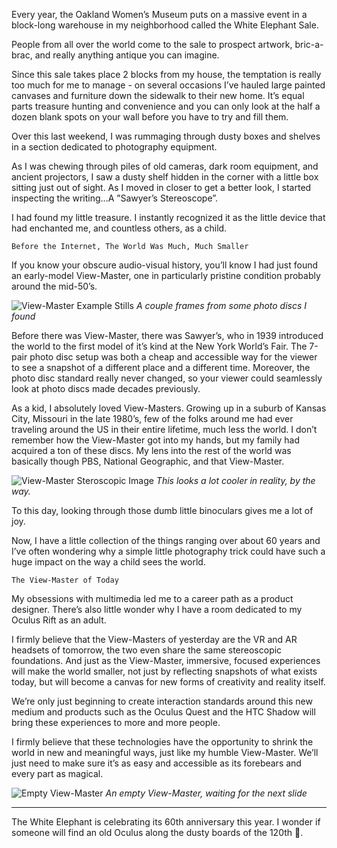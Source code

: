 Every year, the Oakland Women’s Museum puts on a massive event in a block-long warehouse in my neighborhood called the White Elephant Sale.

People from all over the world come to the sale to prospect artwork, bric-a-brac, and really anything antique you can imagine.

Since this sale takes place 2 blocks from my house, the temptation is really too much for me to manage - on several occasions I’ve hauled large painted canvases and furniture down the sidewalk to their new home. It’s equal parts treasure hunting and convenience and you can only look at the half a dozen blank spots on your wall before you have to try and fill them.

Over this last weekend, I was rummaging through dusty boxes and shelves in a section dedicated to photography equipment.

As I was chewing through piles of old cameras, dark room equipment, and ancient projectors, I saw a dusty shelf hidden in the corner with a little box sitting just out of sight. As I moved in closer to get a better look, I started inspecting the writing...A ”Sawyer’s Stereoscope”.

I had found my little treasure. I instantly recognized it as the little device that had enchanted me, and countless others, as a child.

```Before the Internet, The World Was Much, Much Smaller```

If you know your obscure audio-visual history, you’ll know I had just found an early-model View-Master, one in particularly pristine condition probably around the mid-50’s.

![View-Master Example Stills](/assets/images/sawyers-toy/vm-strip.jpg "View-Master Example Stills")
*A couple frames from some photo discs I found*

Before there was View-Master, there was Sawyer’s, who in 1939 introduced the world to the first model of it’s kind at the New York World’s Fair. The 7-pair photo disc setup was both a cheap and accessible way for the viewer to see a snapshot of a different place and a different time. Moreover, the photo disc standard really never changed, so your viewer could seamlessly look at photo discs made decades previously.

As a kid, I absolutely loved View-Masters. Growing up in a suburb of Kansas City, Missouri in the late 1980’s, few of the folks around me had ever traveling around the US in their entire lifetime, much less the world. I don’t remember how the View-Master got into my hands, but my family had acquired a ton of these discs. My lens into the rest of the world was basically though PBS, National Geographic, and that View-Master.

![View-Master Steroscopic Image](/assets/images/sawyers-toy/vm-natural-rock-formation.gif "View-Master Steroscopic Image")
*This looks a lot cooler in reality, by the way.*

To this day, looking through those dumb little binoculars gives me a lot of joy.

Now, I have a little collection of the things ranging over about 60 years and I’ve often wondering why a simple little photography trick could have such a huge impact on the way a child sees the world.

`The View-Master of Today`

My obsessions with multimedia led me to a career path as a product designer. There’s also little wonder why I have a room dedicated to my Oculus Rift as an adult.

I firmly believe that the View-Masters of yesterday are the VR and AR headsets of tomorrow, the two even share the same stereoscopic foundations. And just as the View-Master, immersive, focused experiences will make the world smaller, not just by reflecting snapshots of what exists today, but will become a canvas for new forms of creativity and reality itself.

We’re only just beginning to create interaction standards around this new medium and products such as the Oculus Quest and the HTC Shadow will bring these experiences to more and more people.

I firmly believe that these technologies have the opportunity to shrink the world in new and meaningful ways, just like my humble View-Master. We’ll just need to make sure it’s as easy and accessible as its forebears and every part as magical.

![Empty View-Master](/assets/images/sawyers-toy/vm-blank.jpg "Empty View-Master")
*An empty View-Master, waiting for the next slide*


***

The White Elephant is celebrating its 60th anniversary this year. I wonder if someone will find an old Oculus along the dusty boards of the 120th 🤔.
